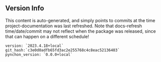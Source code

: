 ## Version Info

This content is auto-generated, and simply points to commits at the time project-documentation was last refreshed.  Note that docs-refresh time/date/commit may not reflect when the package was released, since that can happen on a different schedule!

```
version: `2023.4.18+local`
git_hash:`c3e0d0adfb65fd3ac2e255768c4c8eac52136403`
pynchon_version: `0.0.0+local`
```
